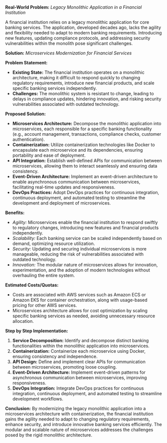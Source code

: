 **Real-World Problem:**
*Legacy Monolithic Application in a Financial Institution*

A financial institution relies on a legacy monolithic application for core banking services. The application, developed decades ago, lacks the agility and flexibility needed to adapt to modern banking requirements. Introducing new features, updating compliance protocols, and addressing security vulnerabilities within the monolith pose significant challenges.

**Solution:**
*Microservices Modernization for Financial Services*

**Problem Statement:**
- **Existing State:** The financial institution operates on a monolithic architecture, making it difficult to respond quickly to changing regulatory requirements, introduce new financial products, and scale specific banking services independently.
- **Challenges:** The monolithic system is resistant to change, leading to delays in compliance updates, hindering innovation, and risking security vulnerabilities associated with outdated technology.

**Proposed Solution:**
- **Microservices Architecture:** Decompose the monolithic application into microservices, each responsible for a specific banking functionality (e.g., account management, transactions, compliance checks, customer authentication).
- **Containerization:** Utilize containerization technologies like Docker to encapsulate each microservice and its dependencies, ensuring portability and ease of deployment.
- **API Integration:** Establish well-defined APIs for communication between microservices, allowing them to interact seamlessly and ensuring data consistency.
- **Event-Driven Architecture:** Implement an event-driven architecture to enable asynchronous communication between microservices, facilitating real-time updates and responsiveness.
- **DevOps Practices:** Adopt DevOps practices for continuous integration, continuous deployment, and automated testing to streamline the development and deployment of microservices.

**Benefits:**
- *Agility:* Microservices enable the financial institution to respond swiftly to regulatory changes, introducing new features and financial products independently.
- *Scalability:* Each banking service can be scaled independently based on demand, optimizing resource utilization.
- *Security:* Updating and securing individual microservices is more manageable, reducing the risk of vulnerabilities associated with outdated technology.
- *Innovation:* The modular nature of microservices allows for innovation, experimentation, and the adoption of modern technologies without overhauling the entire system.

**Estimated Costs/Quotas:**
- Costs are associated with AWS services such as Amazon ECS or Amazon EKS for container orchestration, along with usage-based pricing for other AWS services.
- Microservices architecture allows for cost optimization by scaling specific banking services as needed, avoiding unnecessary resource allocation.

**Step by Step Implementation:**
1. **Service Decomposition:** Identify and decompose distinct banking functionalities within the monolithic application into microservices.
2. **Containerization:** Containerize each microservice using Docker, ensuring consistency and independence.
3. **API Design:** Define and implement clear APIs for communication between microservices, promoting loose coupling.
4. **Event-Driven Architecture:** Implement event-driven patterns for asynchronous communication between microservices, improving responsiveness.
5. **DevOps Integration:** Integrate DevOps practices for continuous integration, continuous deployment, and automated testing to streamline development workflows.

**Conclusion:**
By modernizing the legacy monolithic application into a microservices architecture with containerization, the financial institution gains the agility needed to adapt to changing regulatory requirements, enhance security, and introduce innovative banking services efficiently. The modular and scalable nature of microservices addresses the challenges posed by the rigid monolithic architecture.
